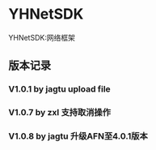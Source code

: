 # YHNetSDK
YHNetSDK:网络框架

## 版本记录
### V1.0.1  by jagtu  upload file
###  V1.0.7  by zxl  支持取消操作
###  V1.0.8  by jagtu 升级AFN至4.0.1版本
